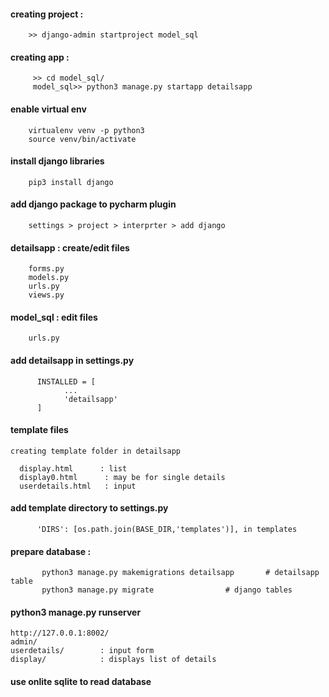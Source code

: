 #### creating project : 

        >> django-admin startproject model_sql

#### creating app : 

         >> cd model_sql/
         model_sql>> python3 manage.py startapp detailsapp

#### enable virtual env

        virtualenv venv -p python3
        source venv/bin/activate


#### install django libraries

        pip3 install django

#### add django package to pycharm plugin

        settings > project > interprter > add django


#### detailsapp  : create/edit files

        forms.py
        models.py
        urls.py
        views.py


#### model_sql : edit files

        urls.py



#### add detailsapp in settings.py

          INSTALLED = [
                ...
                'detailsapp'
          ]




#### template files

    creating template folder in detailsapp
    
      display.html      : list
      display0.html      : may be for single details
      userdetails.html   : input




#### add template directory to settings.py


          'DIRS': [os.path.join(BASE_DIR,'templates')], in templates



#### prepare database :

           python3 manage.py makemigrations detailsapp       # detailsapp table
           python3 manage.py migrate				# django tables



#### python3 manage.py runserver


    http://127.0.0.1:8002/
    admin/           
    userdetails/        : input form
    display/            : displays list of details


#### use onlite sqlite to read database
